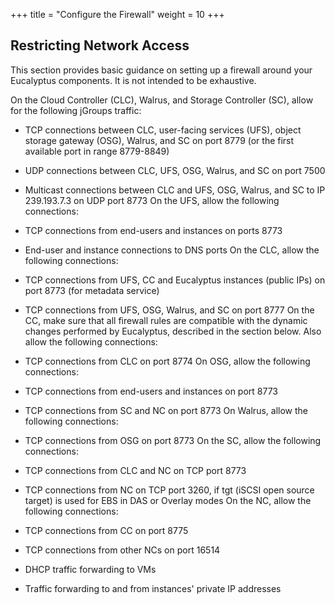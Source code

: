 +++
title = "Configure the Firewall"
weight = 10
+++


## Restricting Network Access
This section provides basic guidance on setting up a firewall around your Eucalyptus components. It is not intended to be exhaustive. 

On the Cloud Controller (CLC), Walrus, and Storage Controller (SC), allow for the following jGroups traffic: 



* TCP connections between CLC, user-facing services (UFS), object storage gateway (OSG), Walrus, and SC on port 8779 (or the first available port in range 8779-8849) 
* UDP connections between CLC, UFS, OSG, Walrus, and SC on port 7500 
* Multicast connections between CLC and UFS, OSG, Walrus, and SC to IP 239.193.7.3 on UDP port 8773 
On the UFS, allow the following connections: 



* TCP connections from end-users and instances on ports 8773 
* End-user and instance connections to DNS ports 
On the CLC, allow the following connections: 



* TCP connections from UFS, CC and Eucalyptus instances (public IPs) on port 8773 (for metadata service) 
* TCP connections from UFS, OSG, Walrus, and SC on port 8777 
On the CC, make sure that all firewall rules are compatible with the dynamic changes performed by Eucalyptus, described in the section below. Also allow the following connections: 



* TCP connections from CLC on port 8774 
On OSG, allow the following connections: 



* TCP connections from end-users and instances on port 8773 
* TCP connections from SC and NC on port 8773 
On Walrus, allow the following connections: 



* TCP connections from OSG on port 8773 
On the SC, allow the following connections: 



* TCP connections from CLC and NC on TCP port 8773 
* TCP connections from NC on TCP port 3260, if tgt (iSCSI open source target) is used for EBS in DAS or Overlay modes 
On the NC, allow the following connections: 



* TCP connections from CC on port 8775 
* TCP connections from other NCs on port 16514 
* DHCP traffic forwarding to VMs 
* Traffic forwarding to and from instances' private IP addresses 
